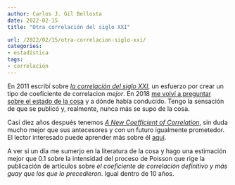 ```yaml
---
author: Carlos J. Gil Bellosta
date: 2022-02-15
title: "Otra correlación del siglo XXI"

url: /2022/02/15/otra-correlacion-siglo-xxi/
categories:
- estadística
tags:
- correlación
---
```


En 2011 escribí sobre [_la correlación del siglo XXI_](https://www.datanalytics.com/2011/12/19/la-correlacion-del-siglo-xxi/), un esfuerzo por crear un tipo de coeficiente de correlacion _mejor_. En 2018 [me volví a preguntar sobre el estado de la cosa](https://www.datanalytics.com/2018/03/27/que-mas-se-supo-de-la-correlacion-del-s-xxi/) y a dónde había conducido. Tengo la sensación de que se publicó y, realmente, nunca más se supo de la cosa.

Casi diez años después tenemos [_A New Coefficient of Correlation_](https://arxiv.org/abs/1909.10140), sin duda mucho mejor que sus antecesores y con un futuro igualmente prometedor. El lector interesado puede aprender más sobre él [aquí](https://win-vector.com/2021/12/29/exploring-the-xi-correlation-coefficient/).

A ver si un día me sumerjo en la literatura de la cosa y hago una estimación mejor que 0.1 sobre la intensidad del proceso de Poisson que rige la publicación de artículos sobre _el coeficiente de correlación definitivo y más guay que los que lo precedieron_. Igual dentro de 10 años.